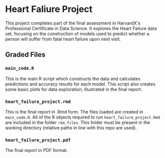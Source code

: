 # Heart Faliure Project

This project completes part of the final assessment in HarvardX's Professional Certificate in Data Science. It explores the Heart Failure data set, focusing on the construction of models used to predict whether a person will suffer from fatal heart failure upon next visit.


## Graded Files

### `main_code.R`
This is the main R script which constructs the data and calculates predictions and accuracy results for each model. This script also creates some basic plots for data exploration, illustrated in the final report. 

### `heart_failure_project.rmd`
This is the final report in .Rmd form. The files loaded are created in `main_code.R`. All of the R objects required to run `heart_failure_project.Rmd` are included in the folder `rda_files`.  This folder must be present in the working directory (relative paths in line with this repo are used).

### `heart_failure_project.pdf`
The final report in PDF format.

